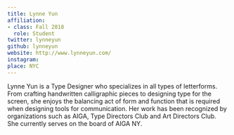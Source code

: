 ```yaml
---
title: Lynne Yun
affiliation:
- class: Fall 2018
  role: Student
twitter: lynneyun
github: lynneyun
website: http://www.lynneyun.com/
instagram:
place: NYC
---
```

Lynne Yun is a Type Designer who specializes in all types of letterforms. From crafting handwritten calligraphic pieces to designing type for the screen, she enjoys the balancing act of form and function that is required when designing tools for communication. Her work has been recognized by organizations such as AIGA, Type Directors Club and Art Directors Club. She currently serves on the board of AIGA NY.
